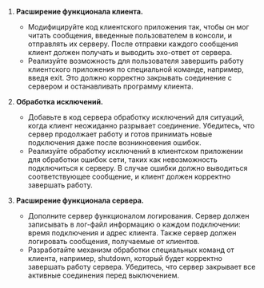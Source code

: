 1. **Расширение функционала клиента.**
    - Модифицируйте код клиентского приложения так, чтобы он мог читать сообщения, введенные пользователем в консоли, и отправлять их серверу. После отправки каждого сообщения клиент должен получать и выводить эхо-ответ от сервера. 
    - Реализуйте возможность для пользователя завершить работу клиентского приложения по специальной команде, например, введя exit. Это должно корректно закрывать соединение с сервером и останавливать программу клиента.


2. **Обработка исключений.**
    - Добавьте в код сервера обработку исключений для ситуаций, когда клиент неожиданно разрывает соединение. Убедитесь, что сервер продолжает работу и готов принимать новые подключения даже после возникновения ошибок.
    - Реализуйте обработку исключений в клиентском приложении для обработки ошибок сети, таких как невозможность подключиться к серверу. В случае ошибки должно выводиться соответствующее сообщение, и клиент должен корректно завершать работу.


3. **Расширение функционала сервера.**
    - Дополните сервер функционалом логирования. Сервер должен записывать в лог-файл информацию о каждом подключении: время подключения и адрес клиента. Также сервер должен логировать сообщения, получаемые от клиентов.
    - Разработайте механизм обработки специальных команд от клиента, например, shutdown, который будет корректно завершать работу сервера. Убедитесь, что сервер закрывает все активные соединения перед выключением.

